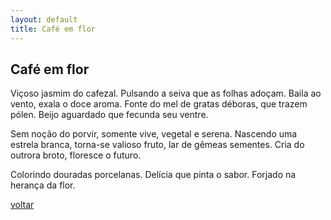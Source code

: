 ```yaml
---
layout: default
title: Café em flor
--- 
```


## Café em flor

Viçoso jasmim do cafezal. Pulsando a seiva que as folhas adoçam. Baila ao vento, exala o doce aroma. Fonte do mel de gratas déboras, que trazem pólen. Beijo aguardado que fecunda seu ventre.

Sem noção do porvir, somente vive, vegetal e serena. Nascendo uma estrela branca, torna-se valioso fruto, lar de gêmeas sementes. Cria do outrora broto, floresce o futuro.

Colorindo douradas porcelanas. Delícia que pinta o sabor. Forjado na herança da flor.

[voltar](./)